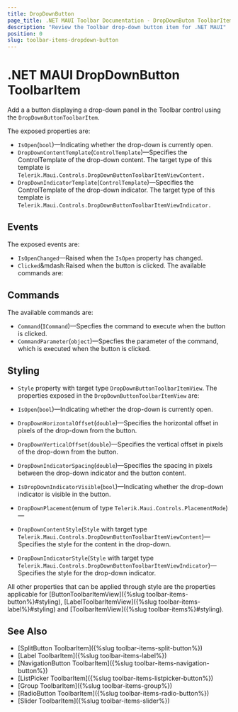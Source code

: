 ```yaml
---
title: DropDownButton
page_title: .NET MAUI Toolbar Documentation - DropDownButon ToolbarItem
description: "Review the Toolbar drop-down button item for .NET MAUI"
position: 0
slug: toolbar-items-dropdown-button
---
```


# .NET MAUI DropDownButton ToolbarItem

Add a a button displaying a drop-down panel in the Toolbar control using the `DropDownButtonToolbarItem`.

The exposed properties are:

* `IsOpen`(`bool`)&mdash;Indicating whether the drop-down is currently open.
* `DropDownContentTemplate`(`ControlTemplate`)&mdash;Specifies the ControlTemplate of the drop-down content. The target type of this template is `Telerik.Maui.Controls.DropDownButtonToolbarItemViewContent.`
* `DropDownIndicatorTemplate`(`ControlTemplate`)&mdash;Specifies the ControlTemplate of the drop-down indicator. The target type of this template is `Telerik.Maui.Controls.DropDownButtonToolbarItemViewIndicator.`

## Events

The exposed events are:

* `IsOpenChanged`&mdash;Raised when the `IsOpen` property has changed.
* `Clicked`&mdash:Raised when the button is clicked.
The available commands are:

## Commands 

The available commands are:

* `Command`(`ICommand`)&mdash;Specfies the command to execute when the button is clicked.
* `CommandParameter`(`object`)&mdash;Specfies the parameter of the command, which is executed when the button is clicked.

## Styling

* `Style` property with target type `DropDownButtonToolbarItemView`. The properties exposed in the `DropDownButtonToolbarItemView` are:

* `IsOpen`(`bool`)&mdash;Indicating whether the drop-down is currently open.
* `DropDownHorizontalOffset`(`double`)&mdash;Specifies the horizontal offset in pixels of the drop-down from the button.
* `DropDownVerticalOffset`(`double`)&mdash;Specifies the vertical offset in pixels of the drop-down from the button.
* `DropDownIndicatorSpacing`(`double`)&mdash;Specifies the spacing in pixels between the drop-down indicator and the button content.
* `IsDropDownIndicatorVisible`(`bool`)&mdash;Indicating whether the drop-down indicator is visible in the button.
* `DropDownPlacement`(enum of type `Telerik.Maui.Controls.PlacementMode`)&mdash;
* `DropDownContentStyle`(`Style` with target type `Telerik.Maui.Controls.DropDownButtonToolbarItemViewContent`)&mdash;Specifies the style for the content in the drop-down.
* `DropDownIndicatorStyle`(`Style` with target type `Telerik.Maui.Controls.DropDownButtonToolbarItemViewIndicator`)&mdash;Specifies the style for the drop-down indicator.

All other properties that can be applied through style are the properties applicable for [ButtonToolbarItemView]({%slug toolbar-items-button%}#styling), [LabelToolbarItemView]({%slug toolbar-items-label%}#styling) and [ToolbarItemView]({%slug toolbar-items%}#styling).

## See Also

- [SplitButton ToolbarItem]({%slug toolbar-items-split-button%})
- [Label ToolbarItem]({%slug toolbar-items-label%})
- [NavigationButton ToolbarItem]({%slug toolbar-items-navigation-button%})
- [ListPicker ToolbarItem]({%slug toolbar-items-listpicker-button%})
- [Group ToolbarItem]({%slug toolbar-items-group%})
- [RadioButton ToolbarItem]({%slug toolbar-items-radio-button%})
- [Slider ToolbarItem]({%slug toolbar-items-slider%})
